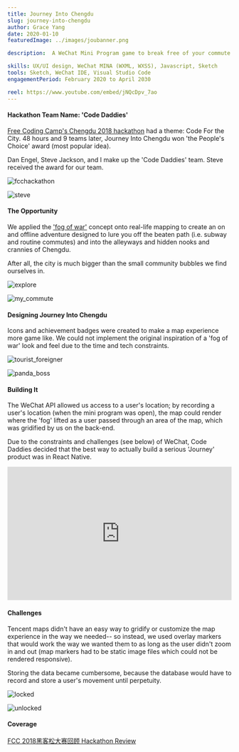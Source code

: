 ```yaml
---
title: Journey Into Chengdu
slug: journey-into-chengdu
author: Grace Yang
date: 2020-01-10
featuredImage: ../images/joubanner.png

description:  A WeChat Mini Program game to break free of your commute and unlock Chengdu.

skills: UX/UI design, WeChat MINA (WXML, WXSS), Javascript, Sketch
tools: Sketch, WeChat IDE, Visual Studio Code
engagementPeriod: February 2020 to April 2030

reel: https://www.youtube.com/embed/jNQcDpv_7ao
---
```


#### Hackathon Team Name: 'Code Daddies'

[Free Coding Camp's Chengdu 2018 hackathon](https://mp.weixin.qq.com/s/x5X7dCA_kdx_tkw4XcniNA) had a theme: Code For the City. 48 hours and 9 teams later, Journey Into Chengdu won 'the People's Choice' award (most popular idea).

Dan Engel, Steve Jackson, and I make up the 'Code Daddies' team. Steve received the award for our team.

![fcchackathon](../images/journey_1.png)

![steve](../images/journey_8.jpeg)

#### The Opportunity

We applied the ['fog of war'](https://en.wikipedia.org/wiki/Fog_of_war#In_video_games) concept onto real-life mapping to create an on and offline adventure designed to lure you off the beaten path (i.e. subway and routine commutes) and into the alleyways and hidden nooks and crannies of Chengdu.

After all, the city is much bigger than the small community bubbles we find ourselves in.

![explore](../images/journey_3.png)

![my_commute](../images/journey_2.png)

#### Designing Journey Into Chengdu

Icons and achievement badges were created to make a map experience more game like. We could not implement the original inspiration of a 'fog of war' look and feel due to the time and tech constraints.

![tourist_foreigner](../images/journey_4.png)

![panda_boss](../images/journey_5.png)

#### Building It

The WeChat API allowed us access to a user's location; by recording a user's location (when the mini program was open), the map could render where the 'fog' lifted as a user passed through an area of the map, which was gridified by us on the back-end.

Due to the constraints and challenges (see below) of WeChat, Code Daddies decided that the best way to actually build a serious 'Journey' product was in React Native.

<iframe width="100%" height="300px" style="margin: 0 auto" src="https://www.youtube.com/embed/jNQcDpv_7ao" frameborder="0" allow="autoplay; encrypted-media" allowfullscreen></iframe>

#### Challenges

Tencent maps didn't have an easy way to gridify or customize the map experience in the way we needed-- so instead, we used overlay markers that would work the way we wanted them to as long as the user didn't zoom in and out (map markers had to be static image files which could not be rendered responsive).

Storing the data became cumbersome, because the database would have to record and store a user's movement until perpetuity.

![locked](../images/journey_6.png)

![unlocked](../images/journey_7.png)

#### Coverage

<a href="https://mp.weixin.qq.com/s/x5X7dCA_kdx_tkw4XcniNA" target="_blank" rel="noopener">FCC 2018黑客松大赛回顾 Hackathon Review</a>
